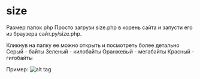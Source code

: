 # size
Размер папок php
Просто загрузи size.php в корень сайта и запусти его из браузера сайт.ру/size.php.

Кликнув на папку ее можно открыть и посмотреть более детально 
Серый - байты 
Зеленый - килобайты 
Оранжевый - мегабайты 
Красный - гигобайты


Пример: 
![alt tag](http://image.prntscr.com/image/b33d2269fdf8487fb5ac61392347694a.png)
